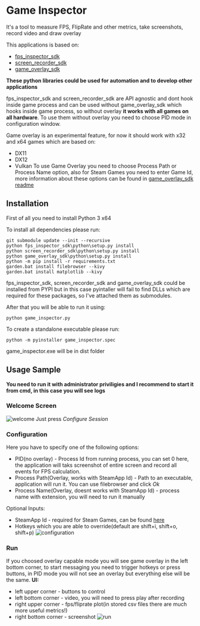 # Game Inspector
It's a tool to measure FPS, FlipRate and other metrics, take screenshots, record video and draw overlay

This applications is based on:
* [fps_inspector_sdk](https://github.com/Andrey1994/fps_inspector_sdk)
* [screen_recorder_sdk](https://github.com/Andrey1994/screen_recorder_sdk)
* [game_overlay_sdk](https://github.com/Andrey1994/game_overlay_sdk)

**These python libraries could be used for automation and to develop other applications**

fps_inspector_sdk and screen_recorder_sdk are API agnostic and dont hook inside game process and can be used without game_overlay_sdk which hooks inside game process, so without overlay **it works with all games on all hardware**. To use them without overlay you need to choose PID mode in configuration window.

Game overlay is an experimental feature, for now it should work with x32 and x64 games which are based on:
* DX11
* DX12
* Vulkan
To use Game Overlay you need to choose Process Path or Process Name option, also for Steam Games you need to enter Game Id, more information about these options can be found in [game_overlay_sdk readme](https://github.com/Andrey1994/game_overlay_sdk)

## Installation
First of all you need to install Python 3 x64

To install all dependencies please run:
```
git submodule update --init --recursive
python fps_inspector_sdk\python\setup.py install
python screen_recorder_sdk\python\setup.py install
python game_overlay_sdk\python\setup.py install
python -m pip install -r requirements.txt
garden.bat install filebrowser --kivy
garden.bat install matplotlib --kivy
```
fps_inspector_sdk, screen_recorder_sdk and game_overlay_sdk could be installed from PYPI but in this case pyintaller will fail to find DLLs which are required for these packages, so I've attached them as submodules.

After that you will be able to run it using:
```
python game_inspector.py
```
To create a standalone executable please run:
```
python -m pyinstaller game_inspector.spec
```
game_inspector.exe will be in dist folder

## Usage Sample
**You need to run it with administrator priviligies and I recommend to start it from cmd, in this case you will see logs**
### Welcome Screen
![welcome](https://live.staticflickr.com/65535/48117105993_fed148044b_b.jpg)
Just press *Configure Session*
### Configuration
Here you have to specify one of the following options:
* PID(no overlay) - Process Id from running process, you can set 0 here, the application will taks screenshot of entire screen and record all events for FPS calculation. 
* Process Path(Overlay, works with SteamApp Id) - Path to an executable, application will run it. You can use filebrowser and click *Ok*
* Process Name(Overlay, doesnt works with SteamApp Id) - process name with extension, you will need to run it manually

Optional Inputs:
* SteamApp Id -  required for Steam Games, can be found [here](https://steamdb.info/search)
* Hotkeys which you are able to override(default are shift+i, shift+o, shift+p)
![configuration](https://live.staticflickr.com/65535/48117073956_4074e6d06b_b.jpg)

### Run
If you choosed overlay capable mode you will see game overlay in the left bottom corner, to start messaging you need to trigger hotkeys or press buttons, in PID mode you will not see an overlay but everything else will be the same.
**UI:**
* left upper corner - buttons to control
* left bottom corner - video, you will need to press play after recording
* right upper corner - fps/fliprate plot(in stored csv files there are much more useful metrics!)
* right bottom corner - screenshot
![run](https://live.staticflickr.com/65535/48117073881_37c41695a9_b.jpg)
